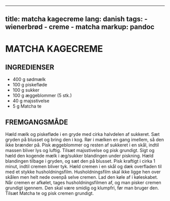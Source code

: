 
---
title: matcha kagecreme
lang: danish
tags: 
    - wienerbrød 
    - creme
    - matcha
markup: pandoc
---

# MATCHA KAGECREME

## INGREDIENSER

- 400 g sødmælk
- 100 g piskefløde
- 100 g sukker
- 100 g æggeblommer (5 stk.)
- 40 g majsstivelse
- 5 g Matcha te

## FREMGANGSMÅDE

Hæld mælk og piskefløde i en gryde med cirka halvdelen af sukkeret.
Sæt gryden på blusset og bring den i kog.
Rør i mælken en gang imellem, så den ikke brænder på.
Pisk æggeblommer og resten af sukkeret i en skål, indtil massen bliver lys og luftig.
Tilsæt majsstivelse og pisk grundigt.
Sigt og hæld den kogende mælk i æg/sukker blandingen under piskning.
Hæld blandingen tilbage i gryden, og sæt den på blusset.
Pisk kraftigt i cirka 1 minut, indtil cremen bliver tyk.
Hæld cremen i en skål og dæk overfladen til med et stykke husholdningsfilm.
Husholdningsfilm skal ikke ligge hen over skålen men helt nede ovenpå selve cremen.
Lad den køle af i køleskabet.
Når cremen er afkølet, tages husholdningsfilmen af, og man pisker cremen grundigt igennem.
Den skal være smidig og klumpfri, før man bruger den.
Tilsæt Matcha te og pisk cremen grundigt.

